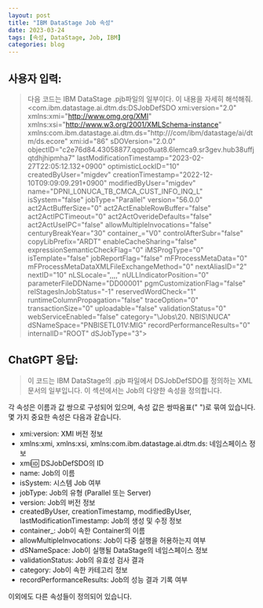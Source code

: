 ```yaml
---
layout: post
title: "IBM DataStage Job 속성"
date: 2023-03-24
tags: [속성, DataStage, Job, IBM]
categories: blog
---
```


## 사용자 입력:
> 다음 코드는 IBM DataStage .pjb파일의 일부이다. 이 내용을 자세히 해석해줘. 
<com.ibm.datastage.ai.dtm.ds:DSJobDefSDO xmi:version="2.0" xmlns:xmi="http://www.omg.org/XMI" xmlns:xsi="http://www.w3.org/2001/XMLSchema-instance" xmlns:com.ibm.datastage.ai.dtm.ds="http:///com/ibm/datastage/ai/dtm/ds.ecore" xmi:id="86" sDOVersion="2.0.0" objectID="c2e76d84.43058877.qqpo9uat8.6lemca9.sr3gev.hub38uffjqtdhjhipmha7" lastModificationTimestamp="2023-02-27T22:05:12.132+0900" optimisticLockID="10" createdByUser="migdev" creationTimestamp="2022-12-10T09:09:09.291+0900" modifiedByUser="migdev" name="DPNI_L0NUCA_TB_CMCA_CUST_INFO_INQ_L" isSystem="false" jobType="Parallel" version="56.0.0" act2ActBufferSize="0" act2ActEnableRowBuffer="false" act2ActIPCTimeout="0" act2ActOverideDefaults="false" act2ActUseIPC="false" allowMultipleInvocations="false" centuryBreakYear="30" container_="V0" controlAfterSubr="false" copyLibPrefix="ARDT" enableCacheSharing="false" expressionSemanticCheckFlag="0" iMSProgType="0" isTemplate="false" jobReportFlag="false" mFProcessMetaData="0" mFProcessMetaDataXMLFileExchangeMethod="0" nextAliasID="2" nextID="10" nLSLocale=",,,," nULLIndicatorPosition="0" parameterFileDDName="DD00001" pgmCustomizationFlag="false" relStagesInJobStatus="-1" reservedWordCheck="1" runtimeColumnPropagation="false" traceOption="0" transactionSize="0" uploadable="false" validationStatus="0" webServiceEnabled="false" category="\\Jobs\\20. NBIS\\NUCA" dSNameSpace="PNBISETL01V:MIG" recordPerformanceResults="0" internalID="ROOT" dSJobType="3">


## ChatGPT 응답:
> 이 코드는 IBM DataStage의 .pjb 파일에서 DSJobDefSDO를 정의하는 XML 문서의 일부입니다. 이 섹션에서는 Job의 다양한 속성을 정의합니다.

각 속성은 이름과 값 쌍으로 구성되어 있으며, 속성 값은 쌍따옴표(" ")로 묶여 있습니다. 몇 가지 중요한 속성은 다음과 같습니다.

- xmi:version: XMI 버전 정보
- xmlns:xmi, xmlns:xsi, xmlns:com.ibm.datastage.ai.dtm.ds: 네임스페이스 정보
- xmi:id: DSJobDefSDO의 ID
- name: Job의 이름
- isSystem: 시스템 Job 여부
- jobType: Job의 유형 (Parallel 또는 Server)
- version: Job의 버전 정보
- createdByUser, creationTimestamp, modifiedByUser, lastModificationTimestamp: Job의 생성 및 수정 정보
- container_: Job이 속한 Container의 이름
- allowMultipleInvocations: Job이 다중 실행을 허용하는지 여부
- dSNameSpace: Job이 실행될 DataStage의 네임스페이스 정보
- validationStatus: Job의 유효성 검사 결과
- category: Job이 속한 카테고리 정보
- recordPerformanceResults: Job의 성능 결과 기록 여부

이외에도 다른 속성들이 정의되어 있습니다.

